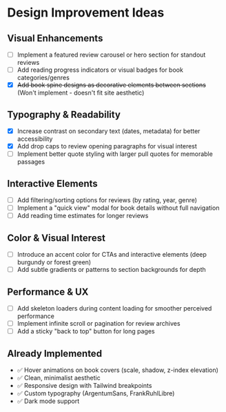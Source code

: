 # Design Improvement Ideas

## Visual Enhancements

- [ ] Implement a featured review carousel or hero section for standout reviews
- [ ] Add reading progress indicators or visual badges for book categories/genres
- [x] ~~Add book spine designs as decorative elements between sections~~ (Won't implement - doesn't fit site aesthetic)

## Typography & Readability

- [x] Increase contrast on secondary text (dates, metadata) for better accessibility
- [x] Add drop caps to review opening paragraphs for visual interest
- [ ] Implement better quote styling with larger pull quotes for memorable passages

## Interactive Elements

- [ ] Add filtering/sorting options for reviews (by rating, year, genre)
- [ ] Implement a "quick view" modal for book details without full navigation
- [ ] Add reading time estimates for longer reviews

## Color & Visual Interest

- [ ] Introduce an accent color for CTAs and interactive elements (deep burgundy or forest green)
- [ ] Add subtle gradients or patterns to section backgrounds for depth

## Performance & UX

- [ ] Add skeleton loaders during content loading for smoother perceived performance
- [ ] Implement infinite scroll or pagination for review archives
- [ ] Add a sticky "back to top" button for long pages

## Already Implemented

- ✅ Hover animations on book covers (scale, shadow, z-index elevation)
- ✅ Clean, minimalist aesthetic
- ✅ Responsive design with Tailwind breakpoints
- ✅ Custom typography (ArgentumSans, FrankRuhlLibre)
- ✅ Dark mode support
